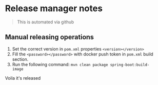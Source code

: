 # Release manager notes

> This is automated via github

## Manual releasing operations

1) Set the correct version in `pom.xml` properties `<version></version>`
2) Fill the `<password></password>` with docker push token in `pom.xml` build section.
3) Run the following command:
   `mvn clean package spring-boot:build-image`

Voila it's released
